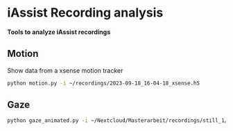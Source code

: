 # iAssist Recording analysis

**Tools to analyze iAssist recordings**

## Motion

Show data from a xsense motion tracker

```zsh
python motion.py -i ~/recordings/2023-09-18_16-04-18_xsense.h5
```

## Gaze

```zsh
python gaze_animated.py -i ~/Nextcloud/Masterarbeit/recordings/still_1/2023-09-28_12-19-24_gaze.csv
```
